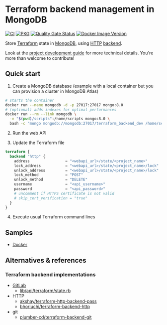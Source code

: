 # Terraform backend management in MongoDB

[![CI](https://github.com/devpro/terraform-backend-mongodb/actions/workflows/ci.yaml/badge.svg?branch=main)](https://github.com/devpro/terraform-backend-mongodb/actions/workflows/ci.yaml)
[![PKG](https://github.com/devpro/terraform-backend-mongodb/actions/workflows/pkg.yaml/badge.svg?branch=main)](https://github.com/devpro/terraform-backend-mongodb/actions/workflows/pkg.yaml)
[![Quality Gate Status](https://sonarcloud.io/api/project_badges/measure?project=devpro.terraform-backend-mongodb&metric=alert_status)](https://sonarcloud.io/summary/new_code?id=devpro.terraform-backend-mongodb)
[![Docker Image Version](https://img.shields.io/docker/v/devprofr/terraform-backend-mongodb?label=Image&logo=docker)](https://hub.docker.com/r/devprofr/terraform-backend-mongodb)

Store [Terraform](https://www.terraform.io) state in [MongoDB](https://www.mongodb.com/), using
[HTTP](https://www.terraform.io/language/settings/backends/http) [backend](https://github.com/hashicorp/terraform/tree/main/internal/backend/remote-state).

Look at the [project development guide](CONTRIBUTING.md) for more technical details. You're more than welcome to contribute!

## Quick start

1. Create a MongoDB database (example with a local container but you can provision a cluster in MongoDB Atlas)

```bash
# starts the container
docker run --name mongodb -d -p 27017:27017 mongo:8.0
# (optional) adds indexes for optimal performances
docker run --rm --link mongodb \
  -v "$(pwd)/scripts":/home/scripts mongo:8.0 \
  bash -c "mongo mongodb://mongodb:27017/terraform_backend_dev /home/scripts/mongo-create-index.js"
```

2. Run the web API

3. Update the Terraform file

```tf
terraform {
  backend "http" {
    address                = "<webapi_url>/state/<project_name>"
    lock_address           = "<webapi_url>/state/<project_name>/lock"
    unlock_address         = "<webapi_url>/state/<project_name>/lock"
    lock_method            = "POST"
    unlock_method          = "DELETE"
    username               = "<api_username>"
    password               = "<api_password>"
    # uncomment if HTTPS certificate is not valid
    # skip_cert_verification = "true"
  }
}
```

4. Execute usual Terraform command lines

## Samples

* [Docker](samples/terraform-docker/README.md)

## Alternatives & references

### Terraform backend implementations

* [GitLab](https://gitlab.com/gitlab-org/manage/import/gitlab/-/blob/master/doc/user/infrastructure/terraform_state.md)
  * [lib/api/terraform/state.rb](https://gitlab.com/gitlab-org/manage/import/gitlab/-/blob/master/lib/api/terraform/state.rb)
* HTTP
  * [akshay/terraform-http-backend-pass](https://git.coop/akshay/terraform-http-backend-pass)
  * [bhoriuchi/terraform-backend-http](https://github.com/bhoriuchi/terraform-backend-http)
* git
  * [plumber-cd/terraform-backend-git](https://github.com/plumber-cd/terraform-backend-git)
